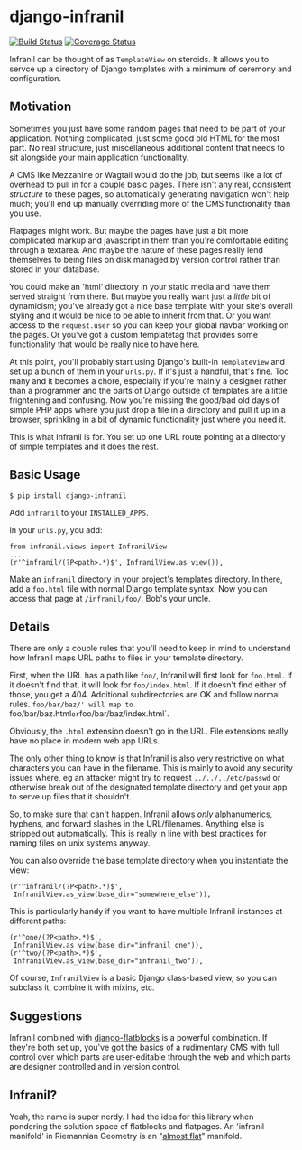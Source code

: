 # django-infranil

[![Build Status](https://travis-ci.org/ccnmtl/django-infranil.png)](https://travis-ci.org/ccnmtl/django-infranil)
[![Coverage Status](https://coveralls.io/repos/github/ccnmtl/django-infranil/badge.svg?branch=master)](https://coveralls.io/github/ccnmtl/django-infranil?branch=master)

Infranil can be thought of as `TemplateView` on steroids. It allows
you to servce up a directory of Django templates with a minimum of
ceremony and configuration.

## Motivation

Sometimes you just have some random pages that need to be part of your
application. Nothing complicated, just some good old HTML for the most
part. No real structure, just miscellaneous additional content that
needs to sit alongside your main application functionality.

A CMS like Mezzanine or Wagtail would do the job, but seems like a lot
of overhead to pull in for a couple basic pages. There isn't any real,
consistent *structure* to these pages, so automatically generating
navigation won't help much; you'll end up manually overriding more of
the CMS functionality than you use.

Flatpages might work. But maybe the pages have just a bit more
complicated markup and javascript in them than you're comfortable
editing through a textarea. And maybe the nature of these pages really
lend themselves to being files on disk managed by version control
rather than stored in your database.

You could make an 'html' directory in your static media and have them
served straight from there. But maybe you really want just a *little*
bit of dynamicism; you've already got a nice base template with your
site's overall styling and it would be nice to be able to inherit from
that. Or you want access to the `request.user` so you can keep your
global navbar working on the pages. Or you've got a custom templatetag
that provides some functionality that would be really nice to have
here.

At this point, you'll probably start using Django's built-in
`TemplateView` and set up a bunch of them in your `urls.py`. If it's
just a handful, that's fine. Too many and it becomes a chore,
especially if you're mainly a designer rather than a programmer and
the parts of Django outside of templates are a little frightening and
confusing. Now you're missing the good/bad old days of simple PHP apps
where you just drop a file in a directory and pull it up in a browser,
sprinkling in a bit of dynamic functionality just where you need it.

This is what Infranil is for. You set up one URL route pointing at a
directory of simple templates and it does the rest.

## Basic Usage

    $ pip install django-infranil

Add `infranil` to your `INSTALLED_APPS`.

In your `urls.py`, you add:

    from infranil.views import InfranilView
    ...
    (r'^infranil/(?P<path>.*)$', InfranilView.as_view()),

Make an `infranil` directory in your project's templates directory. In
there, add a `foo.html` file with normal Django template syntax. Now
you can access that page at `/infranil/foo/`. Bob's your uncle.

## Details

There are only a couple rules that you'll need to keep in mind to
understand how Infranil maps URL paths to files in your template
directory.

First, when the URL has a path like `foo/`, Infranil will first look
for `foo.html`. If it doesn't find that, it will look for
`foo/index.html`. If it doesn't find either of those, you get a
404. Additional subdirectories are OK and follow normal
rules. `foo/bar/baz/' will map to `foo/bar/baz.html` or
`foo/bar/baz/index.html`.

Obviously, the `.html` extension doesn't go in the URL. File
extensions really have no place in modern web app URLs.

The only other thing to know is that Infranil is also very restrictive
on what characters you can have in the filename. This is mainly to
avoid any security issues where, eg an attacker might try to request
`../../../etc/passwd` or otherwise break out of the designated
template directory and get your app to serve up files that it
shouldn't.

So, to make sure that can't happen. Infranil allows *only*
alphanumerics, hyphens, and forward slashes in the
URL/filenames. Anything else is stripped out automatically. This is
really in line with best practices for naming files on unix systems
anyway.

You can also override the base template directory when you instantiate
the view:

    (r'^infranil/(?P<path>.*)$',
     InfranilView.as_view(base_dir="somewhere_else")),

This is particularly handy if you want to have multiple Infranil
instances at different paths:

    (r'^one/(?P<path>.*)$',
     InfranilView.as_view(base_dir="infranil_one")),
    (r'^two/(?P<path>.*)$',
     InfranilView.as_view(base_dir="infranil_two")),

Of course, `InfranilView` is a basic Django class-based view, so you
can subclass it, combine it with mixins, etc.

## Suggestions

Infranil combined with
[django-flatblocks](https://github.com/funkybob/django-flatblocks) is
a powerful combination. If they're both set up, you've got the basics
of a rudimentary CMS with full control over which parts are
user-editable through the web and which parts are designer controlled
and in version control.

## Infranil?

Yeah, the name is super nerdy. I had the idea for this library when
pondering the solution space of flatblocks and flatpages. An 'infranil
manifold' in Riemannian Geometry is an "[almost flat](http://en.wikipedia.org/wiki/Almost_flat_manifold)" manifold.

